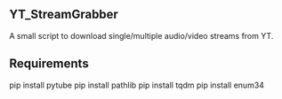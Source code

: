 ## YT_StreamGrabber

A small script to download single/multiple audio/video streams from YT. 

## Requirements
pip install pytube
pip install pathlib
pip install tqdm
pip install enum34
